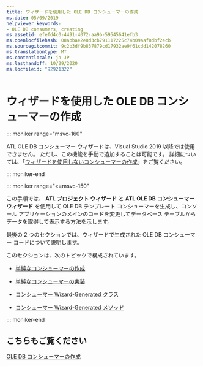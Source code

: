 ```yaml
---
title: ウィザードを使用した OLE DB コンシューマーの作成
ms.date: 05/09/2019
helpviewer_keywords:
- OLE DB consumers, creating
ms.assetid: efefd4c0-4491-4072-aa9b-59545641efb3
ms.openlocfilehash: 08abbae2e8d3cb791117225c74b09aaf8dbf2ecb
ms.sourcegitcommit: 9c2b3df9b837879cd17932ae9f61cdd142078260
ms.translationtype: MT
ms.contentlocale: ja-JP
ms.lasthandoff: 10/29/2020
ms.locfileid: "92921322"
---
```

# <a name="creating-an-ole-db-consumer-using-a-wizard"></a>ウィザードを使用した OLE DB コンシューマーの作成

::: moniker range="msvc-160"

ATL OLE DB コンシューマー ウィザードは、Visual Studio 2019 以降では使用できません。 ただし、この機能を手動で追加することは可能です。 詳細については、「[ウィザードを使用しないコンシューマーの作成](creating-a-consumer-without-using-a-wizard.md)」をご覧ください。

::: moniker-end

::: moniker range="<=msvc-150"

この手順では、 **ATL プロジェクト ウィザード** と **ATL OLE DB コンシューマー ウィザード** を使用して OLE DB テンプレート コンシューマーを生成し、コンソール アプリケーションのメインのコードを変更してデータベース テーブルからデータを取得して表示する方法を示します。

最後の 2 つのセクションでは、ウィザードで生成された OLE DB コンシューマー コードについて説明します。

このセクションは、次のトピックで構成されています。

- [単純なコンシューマーの作成](../../data/oledb/creating-a-simple-consumer.md)

- [単純なコンシューマーの実装](../../data/oledb/implementing-a-simple-consumer.md)

- [コンシューマー Wizard-Generated クラス](../../data/oledb/consumer-wizard-generated-classes.md)

- [コンシューマー Wizard-Generated メソッド](../../data/oledb/consumer-wizard-generated-methods.md)

::: moniker-end

## <a name="see-also"></a>こちらもご覧ください

[OLE DB コンシューマーの作成](../../data/oledb/creating-an-ole-db-consumer.md)
